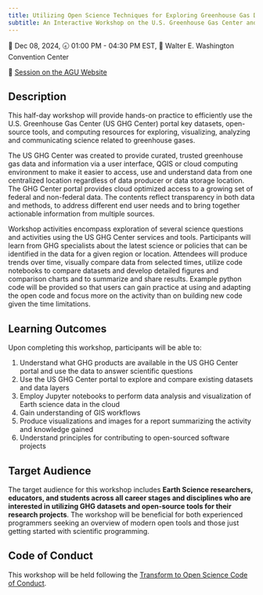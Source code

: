 ```yaml
---
title: Utilizing Open Science Techniques for Exploring Greenhouse Gas Data
subtitle: An Interactive Workshop on the U.S. Greenhouse Gas Center and VEDA Tools for use in Earth Science Research
---
```

📅 Dec 08, 2024, 🕣 01:00 PM - 04:30 PM EST, 📍 Walter E. Washington Convention Center

🔗 [Session on the AGU Website](https://www.agu.org/annual-meeting/attend#register)

## Description

This half-day workshop will provide hands-on practice to efficiently use the U.S. Greenhouse Gas Center (US GHG Center) portal key datasets, open-source tools, and computing resources for exploring, visualizing, analyzing and communicating science related to greenhouse gases.

The US GHG Center was created to provide curated, trusted greenhouse gas data and information via a user interface, QGIS or cloud computing environment to make it easier to access, use and understand data from one centralized location regardless of data producer or data storage location.  The GHG Center portal provides cloud optimized access to a growing set of federal and non-federal data. The contents reflect transparency in both data and methods, to address different end user needs and to bring together actionable information from multiple sources. 

Workshop activities encompass exploration of several science questions and activities using the US GHG Center services and tools. Participants will learn from GHG specialists about the latest science or policies that can be identified in the data for a given region or location. Attendees will produce trends over time, visually compare data from selected times, utilize code notebooks to compare datasets and develop detailed figures and comparison charts and to summarize and share results. Example python code will be provided so that users can gain practice at using and adapting the open code and focus more on the activity than on building new code given the time limitations.

## Learning Outcomes

Upon completing this workshop, participants will be able to:

1. Understand what GHG products are available in the US GHG Center portal and use the data to answer scientific questions
2. Use the US GHG Center portal to explore and compare existing datasets and data layers
3. Employ Jupyter notebooks to perform data analysis and visualization of Earth science data in the cloud
4. Gain understanding of GIS workflows
5. Produce visualizations and images for a report summarizing the activity and knowledge gained
6. Understand principles for contributing to open-sourced software projects

## Target Audience

The target audience for this workshop includes **Earth Science researchers, educators, and students across all career stages and disciplines who are interested in utilizing GHG datasets and open-source tools for their research projects**. The workshop will be beneficial for both experienced programmers seeking an overview of modern open tools and those just getting started with scientific programming.

## Code of Conduct

This workshop will be held following the [Transform to Open Science Code of Conduct](https://github.com/nasa/Transform-to-Open-Science/blob/main/CODE_OF_CONDUCT.md).

